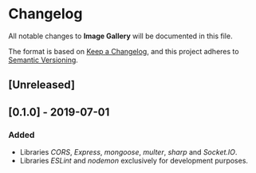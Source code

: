 # Changelog
All notable changes to **Image Gallery** will be documented in this file.

The format is based on [Keep a Changelog](https://keepachangelog.com/en/1.0.0/), and this project adheres to [Semantic Versioning](https://semver.org/spec/v2.0.0.html).

## [Unreleased]

## [0.1.0] - 2019-07-01
### Added
- Libraries *CORS*, *Express*, *mongoose*, *multer*, *sharp* and *Socket.IO*.
- Libraries *ESLint* and *nodemon* exclusively for development purposes.